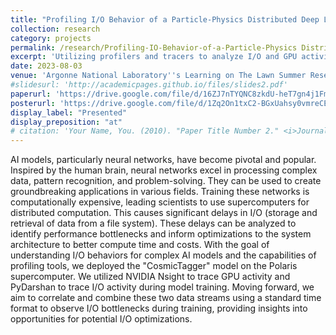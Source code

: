 ```yaml
---
title: "Profiling I/O Behavior of a Particle-Physics Distributed Deep Learning Workload on Supercomputers"
collection: research
category: projects
permalink: /research/Profiling-IO-Behavior-of-a-Particle-Physics Distributed-Deep-Learning-Workload-on-Supercomputers
excerpt: 'Utilizing profilers and tracers to analyze I/O and GPU activity in order to optimize large-scale deep learning model training on supercomputers.'
date: 2023-08-03
venue: 'Argonne National Laboratory''s Learning on The Lawn Summer Research Conference'
#slidesurl: 'http://academicpages.github.io/files/slides2.pdf'
paperurl: 'https://drive.google.com/file/d/16ZJ7nTYQNC8zkdU-heT7gn4j1FmMLGCo/view?usp=sharing'
posterurl: 'https://drive.google.com/file/d/1Zq2On1txC2-BGxUahsy0vmreCEBePWRG/view?usp=sharing'
display_label: "Presented"
display_preposition: "at"
# citation: 'Your Name, You. (2010). "Paper Title Number 2." <i>Journal 1</i>. 1(2).'
---
```


AI models, particularly neural networks, have become pivotal and popular. Inspired by the human brain, neural networks excel in processing complex data, pattern recognition, and problem-solving. They can be used to create groundbreaking applications in various fields. Training these networks is computationally expensive, leading scientists to use supercomputers for distributed computation. This causes significant delays in I/O (storage and retrieval of data from a file system). These delays can be analyzed to identify performance bottlenecks and inform optimizations to the system architecture to better compute time and costs. With the goal of understanding I/O behaviors for complex AI models and the capabilities of profiling tools, we deployed the "CosmicTagger" model on the Polaris supercomputer. We utilized NVIDIA Nsight to trace GPU activity and PyDarshan to trace I/O activity during model training. Moving forward, we aim to correlate and combine these two data streams using a standard time format to observe I/O bottlenecks during training, providing insights into opportunities for potential I/O optimizations.
